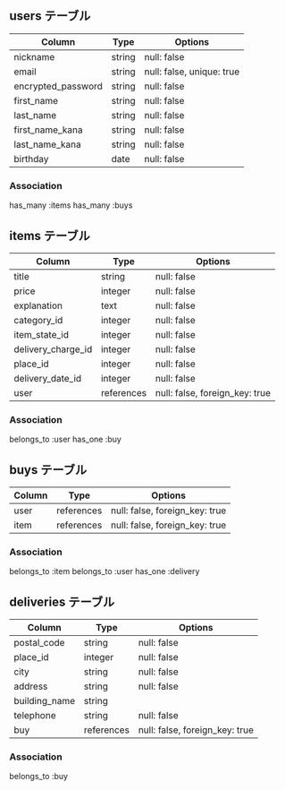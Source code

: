 

## users テーブル

| Column                  | Type   | Options                   |
| ------------------      | ------ | ------------------------- |
| nickname                | string | null: false |
| email                   | string | null: false, unique: true |
| encrypted_password      | string | null: false |
| first_name              | string | null: false |
| last_name               | string | null: false |
| first_name_kana         | string | null: false |
| last_name_kana           | string | null: false |
| birthday                | date   | null: false |


### Association
  has_many :items
  has_many :buys


## items テーブル

| Column             | Type   | Options                   |
| ------------------ | ------ | ------------------------- |
| title              | string | null: false  |
| price              | integer | null: false |
| explanation           | text | null: false  |
| category_id           | integer | null: false |
| item_state_id         | integer | null: false |
| delivery_charge_id    | integer | null: false |
| place_id              | integer | null: false |
| delivery_date_id      | integer | null: false |
| user                | references | null: false, foreign_key: true |

### Association
  belongs_to :user
  has_one :buy



## buys テーブル

| Column             | Type   | Options                   |
| ------------------ | ------ | ------------------------- |
| user               | references  | null: false, foreign_key: true |
| item              | references  | null: false, foreign_key: true |

### Association
  belongs_to :item
  belongs_to :user
  has_one :delivery

## deliveries テーブル

| Column             | Type   | Options                   |
| ------------------ | ------ | ------------------------- |
| postal_code        | string | null: false  |
| place_id         | integer | null: false |
| city               | string | null: false |
| address            | string | null: false  |
| building_name      | string | |
| telephone          | string | null: false |
| buy                | references | null: false, foreign_key: true |

### Association
  belongs_to :buy



